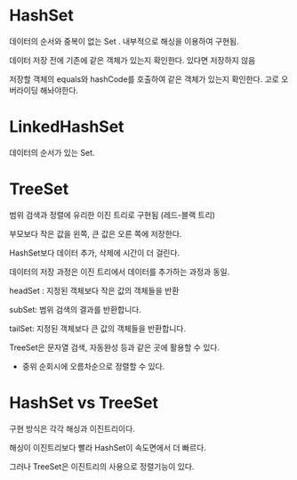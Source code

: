 # HashSet  

데이터의 순서와 중복이 없는 Set . 내부적으로 해싱을 이용하여 구현됨.

데이터 저장 전에 기존에 같은 객체가 있는지 확인한다.  있다면 저장하지 않음  

저장할 객체의 equals와 hashCode를 호출하여 같은 객체가 있는지 확인한다.  고로 오버라이딩 해놔야한다. 


# LinkedHashSet  

데이터의 순서가 있는 Set. 

  
# TreeSet  
  
범위 검색과 정렬에 유리한 이진 트리로 구현됨 (레드-블랙 트리)

부모보다 작은 값을 왼쪽, 큰 값은 오른 쪽에 저장한다.  

HashSet보다 데이터 추가, 삭제에 시간이 더 걸린다.  

데이터의 저장 과정은 이진 트리에서 데이터를 추가하는 과정과 동일.  

headSet : 지정된 객체보다 작은 값의 객체들을 반환  
  
subSet: 범위 검색의 결과를 반환합니다.  
  
tailSet: 지정된 객체보다 큰 값의 객체들을 반환합니다.  

TreeSet은 문자열 검색, 자동완성 등과 같은 곳에 활용할 수 있다.  

+ 중위 순회시에 오름차순으로 정렬할 수 있다.

# HashSet vs TreeSet  

구현 방식은 각각  해싱과 이진트리이다.  

해싱이 이진트리보다 빨라 HashSet이 속도면에서 더 빠르다. 

그러나 TreeSet은 이진트리의 사용으로 정렬기능이 있다. 
 